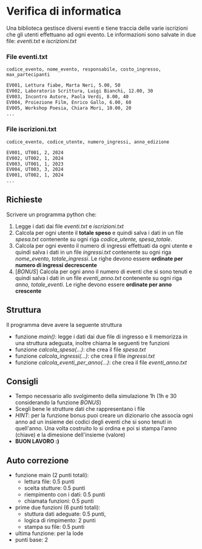 # Verifica di informatica

Una biblioteca gestisce diversi eventi e tiene traccia delle varie iscrizioni che gli utenti effettuano ad ogni evento. Le informazioni sono salvate in due file: _eventi.txt_ e _iscrizioni.txt_

### File eventi.txt
```codice_evento, nome_evento, responsabile, costo_ingresso, max_partecipanti```

```txt
EV001, Lettura fiabe, Marta Neri, 5.00, 50
EV002, Laboratorio Scrittura, Luigi Bianchi, 12.00, 30
EV003, Incontro Autore, Paola Verdi, 8.00, 40
EV004, Proiezione Film, Enrico Gallo, 6.00, 60
EV005, Workshop Poesia, Chiara Mori, 10.00, 20
...
```

### File iscrizioni.txt
```codice_evento, codice_utente, numero_ingressi, anno_edizione```
```txt
EV001, UT001, 2, 2024
EV002, UT002, 1, 2024
EV003, UT001, 1, 2023
EV004, UT003, 3, 2024
EV001, UT002, 1, 2024
...
```

## Richieste
Scrivere un programma python che:
1. Legge i dati dai file _eventi.txt_ e _iscrizioni.txt_
2. Calcola per ogni utente il **totale speso** e quindi salva i dati in un file _spesa.txt_ contenente su ogni riga _codice\_utente, spesa\_totale_.
3. Calcola per ogni evento il numero di ingressi effettuati da ogni utente e quindi salva i dati in un file _ingressi.txt_ contenente su ogni riga _nome\_evento, totale\_ingressi_. Le righe devono essere **ordinate per numero di ingressi decrescente**
4. [_BONUS_] Calcola per ogni anno il numero di eventi che si sono tenuti e quindi salva i dati in un file _eventi\_anno.txt_ contenente su ogni riga _anno, totale\_eventi_. Le righe devono essere **ordinate per anno crescente**

## Struttura
Il programma deve avere la seguente struttura
* funzione _main()_: legge i dati dai due file di ingresso e li memorizza in una struttura adeguata, inoltre chiama le seguenti tre funzioni
* funzione _calcola\_spesa(...)_: che crea il file _spesa.txt_
* funzione _calcola\_ingressi(...)_: che crea il file _ingressi.txt_
* funzione _calcola\_eventi\_per\_anno(...)_: che crea il file _eventi\_anno.txt_

## Consigli
* Tempo necessario allo svolgimento della simulazione 1h (1h e 30 considerando la funzione _BONUS_)
* Scegli bene le strutture dati che rappresentano i file
* _HINT_: per la funzione bonus puoi creare un dizionario che associa ogni anno ad un insieme dei codici degli eventi che si sono tenuti in quell'anno. Una volta costruito lo si ordina e poi si stampa l'anno (chiave) e la dimesione dell'insieme (valore)
* **BUON LAVORO :)**

## Auto correzione
* funzione main (2 punti totali):
    - lettura file: 0.5 punti
    - scelta stutture: 0.5 punti
    - riempimento con i dati: 0.5 punti
    - chiamata funzioni: 0.5 punti
* prime due funzioni (6 punti totali):
    - stuttura dati adeguate: 0.5 punti,
    - logica di rimpimento: 2 punti
    - stampa su file: 0.5 punti
* ultima funzione: per la lode
* punti base: 2
